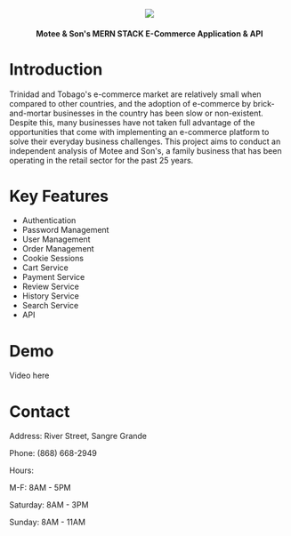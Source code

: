 <p align="center" width="100%">
    <img src="https://i.imgur.com/68uTDmj.jpg">
</p>

<h4 align="center">Motee & Son's MERN STACK E-Commerce Application & API</h4>

# Introduction 
Trinidad and Tobago's e-commerce market are relatively small when compared to other countries, and the adoption of e-commerce by brick-and-mortar businesses in the country has been slow or non-existent. Despite this, many businesses have not taken full advantage of the opportunities that come with implementing an e-commerce platform to solve their everyday business challenges. This project aims to conduct an independent analysis of Motee and Son's, a family business that has been operating in the retail sector for the past 25 years.
#

# Key Features
* Authentication
* Password Management
* User Management
* Order Management
* Cookie Sessions 
* Cart Service
* Payment Service 
* Review Service
* History Service
* Search Service
* API
#

# Demo 
Video here 

#


# Contact 
Address: River Street, Sangre Grande

Phone: (868) 668-2949

Hours: 

M-F: 8AM - 5PM

Saturday: 8AM - 3PM
       
Sunday: 8AM - 11AM
